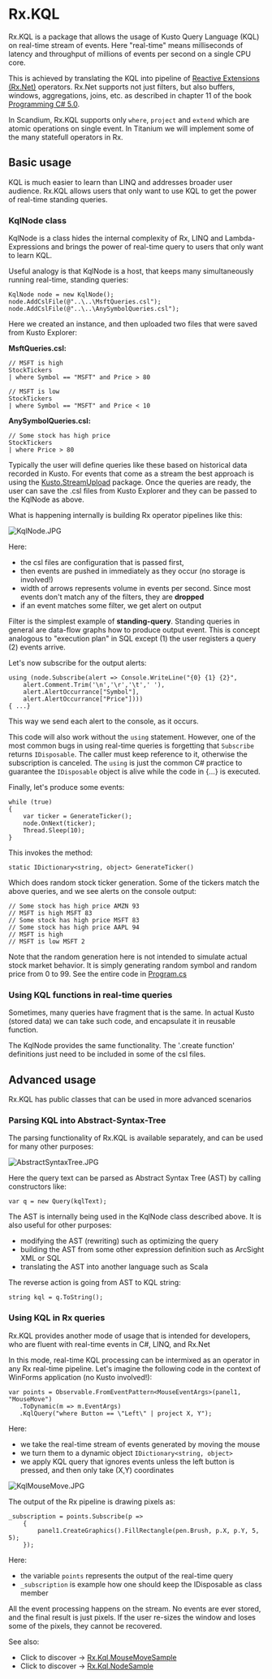 # Rx.KQL
Rx.KQL is a package that allows the usage of Kusto Query Language (KQL) on real-time stream of events. Here "real-time" means milliseconds of latency and throughput of millions of events per second on a single CPU core. 

This is achieved by translating the KQL into pipeline of [Reactive Extensions (Rx.Net)](https://github.com/Reactive-Extensions/Rx.NET) operators. Rx.Net supports not just filters, but also buffers, windows, aggregations, joins, etc. as described in chapter 11 of the book [Programming C# 5.0](http://shop.oreilly.com/product/0636920024064.do). 

In Scandium, Rx.KQL supports only `where`, `project` and `extend` which are atomic operations on single event. In Titanium we will implement some of the many statefull operators in Rx.

## Basic usage 
KQL is much easier to learn than LINQ and addresses broader user audience. Rx.KQL allows users that only want to use KQL to get the power of real-time standing queries.

### KqlNode class

KqlNode is a class hides the internal complexity of Rx, LINQ and Lambda-Expressions and brings the power of real-time query to users that only want to learn KQL.

Useful analogy is that KqlNode is a host, that keeps many simultaneously running real-time, standing queries:

    KqlNode node = new KqlNode();
    node.AddCslFile(@"..\..\MsftQueries.csl");
    node.AddCslFile(@"..\..\AnySymbolQueries.csl"); 

Here we created an instance, and then uploaded two files that were saved from Kusto Explorer:

**MsftQueries.csl:**

	// MSFT is high
	StockTickers 
	| where Symbol == "MSFT" and Price > 80
	
	// MSFT is low
	StockTickers 
	| where Symbol == "MSFT" and Price < 10


**AnySymbolQueries.csl:**

	// Some stock has high price
	StockTickers 
	| where Price > 80

Typically the user will define queries like these based on historical data recorded in Kusto. For events that come as a stream the best approach is using the [Kusto.StreamUpload](../KustoUploderSample/Readme.md) package. Once the queries are ready, the user can save the .csl files from Kusto Explorer and they can be passed to the KqlNode as above.

What is happening internally is building Rx operator pipelines like this:

![KqlNode.JPG](KqlNode.JPG)

Here:

- the csl files are configuration that is passed first,
- then events are pushed in immediately as they occur (no storage is involved!)
- width of arrows represents volume in events per second. Since most events don't match any of the filters, they are **dropped**
- if an event matches some filter, we get alert on output

Filter is the simplest example of **standing-query**. Standing queries in general are data-flow graphs how to produce output event. This is concept analogous to "execution plan" in SQL except (1) the user registers a query (2) events arrive.

Let's now subscribe for the output alerts:

    using (node.Subscribe(alert => Console.WriteLine("{0} {1} {2}", 
        alert.Comment.Trim('\n','\r','\t',' '),
        alert.AlertOccurrance["Symbol"],
        alert.AlertOccurrance["Price"])))
	{ ...}

This way we send each alert to the console, as it occurs. 

This code will also work without the `using` statement. However, one of the most common bugs in using real-time queries is forgetting that `Subscribe` returns `IDisposable`. The caller must keep reference to it, otherwise the subscription is canceled. The `using` is just the common C# practice to guarantee the `IDisposable` object is alive while the code in {...} is executed.

Finally, let's produce some events:

    while (true)
    {
        var ticker = GenerateTicker();
        node.OnNext(ticker);
        Thread.Sleep(10);
    }

This invokes the method:

	static IDictionary<string, object> GenerateTicker()

Which does random stock ticker generation. Some of the tickers match the above queries, and we see alerts on the console output:

	// Some stock has high price AMZN 93
	// MSFT is high MSFT 83
	// Some stock has high price MSFT 83
	// Some stock has high price AAPL 94
	// MSFT is high
	// MSFT is low MSFT 2

Note that the random generation here is not intended to simulate actual stock market behavior. It is simply generating random symbol and random price from 0 to 99. See the entire code in [Program.cs](Rx.Kql.NodeSample/Program.cs)

### Using KQL functions in real-time queries
Sometimes, many queries have fragment that is the same. In actual Kusto (stored data) we can take such code, and encapsulate it in reusable function.

The KqlNode provides the same functionality. The '.create function' definitions  just need to be included in some of the csl files.

## Advanced usage
Rx.KQL has public classes that can be used in more advanced scenarios

### Parsing KQL into Abstract-Syntax-Tree
The parsing functionality of Rx.KQL is available separately, and can be used for many other purposes:

![AbstractSyntaxTree.JPG](AbstractSyntaxTree.JPG)

Here the query text can be parsed as Abstract Syntax Tree (AST) by calling constructors like:

	var q = new Query(kqlText);

The AST is internally being used in the KqlNode class described above. It is also useful for other purposes:

- modifying the AST (rewriting) such as optimizing the query
- building the AST from some other expression definition such as ArcSight XML or SQL
- translating the AST into another language such as Scala

The reverse action is going from AST to KQL string:

	string kql = q.ToString();

### Using KQL in Rx queries
Rx.KQL provides another mode of usage that is intended for developers, who are fluent with real-time events in C#, LINQ, and Rx.Net

In this mode, real-time KQL processing can be intermixed as an operator in any Rx real-time pipeline. Let's imagine the following code in the context of WinForms application (no Kusto involved!):

	var points = Observable.FromEventPattern<MouseEventArgs>(panel1, "MouseMove")
       .ToDynamic(m => m.EventArgs)
       .KqlQuery("where Button == \"Left\" | project X, Y");

Here:

- we take the real-time stream of events generated by moving the mouse
- we turn them to a dynamic object `IDictionary<string, object>`
- we apply KQL query that ignores events unless the left button is pressed, and then only take (X,Y) coordinates

![KqlMouseMove.JPG](KqlMouseMove.JPG)

The output of the Rx pipeline is drawing pixels as:

	_subscription = points.Subscribe(p =>
	    {
	        panel1.CreateGraphics().FillRectangle(pen.Brush, p.X, p.Y, 5, 5);
	    });

Here: 

- the variable `points` represents the output of the real-time query
- `_subscription` is example how one should keep the IDisposable as class member


All the event processing happens on the stream. No events are ever stored, and the final result is just pixels. If the user re-sizes the window and loses some of the pixels, they cannot be recovered. 

See also:

- Click to discover -> [Rx.Kql.MouseMoveSample](Rx.Kql.MouseMove/Rx.Kql.MouseMove.Readme.md)
- Click to discover -> [Rx.Kql.NodeSample](Rx.Kql.NodeSample/Rx.Kql.NodeSample.Readme.md)
